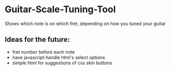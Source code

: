 # Guitar-Scale-Tuning-Tool
Shows which note is on which fret, depending on how you tuned your guitar

## Ideas for the future:
- fret number before each note
- have javascript handle html's select options
- simple html for suggestions of css skin buttons
